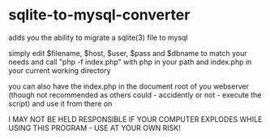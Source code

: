 sqlite-to-mysql-converter
=========================

adds you the ability to migrate a sqlite(3) file to mysql

simply edit $filename, $host, $user, $pass and $dbname to match your needs and call "php -f index.php" with php in your path and index.php in your current working directory

you can also have the index.php in the document root of you webserver (though not recommended as others could - accidently or not - execute the script) and use it from there on

I MAY NOT BE HELD RESPONSIBLE IF YOUR COMPUTER EXPLODES WHILE USING THIS PROGRAM - USE AT YOUR OWN RISK!